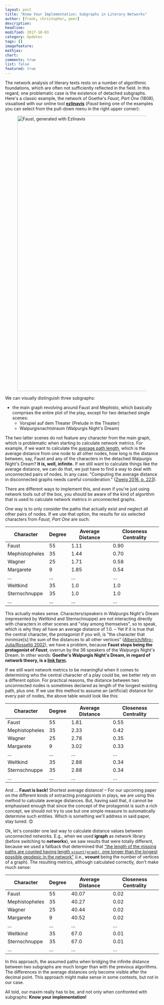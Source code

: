 ```yaml
---
layout: post
title: "Know Your Implementation: Subgraphs in Literary Networks"
author: [frank, christopher, peer]
description: 
headline: 
modified: 2017-10-03
category: Updates
tags: []
imagefeature: 
mathjax: 
chart: 
comments: true
list: false
featured: true
---
```


The network analysis of literary texts rests on a number of algorithmic
foundations, which are often not sufficiently reflected in the field. In
this regard, one problematic case is the existence of detached subgraphs.
Here's a classic example, the network of Goethe's *Faust, Part One* (1808),
visualised with our online tool [**ezlinavis**](https://dlina.github.io/ezlinavis/)
(*Faust* being one of the examples you can select from the pull-down menu
in the right upper corner):

<figure>
  <img src="{{ site.url }}/images/faust-ezlinavis.png" alt="Faust, generated with Ezlinavis" style="width:900px;">
</figure>

We can visually distinguish three subgraphs:

* the main graph revolving around Faust and Mephisto, which basically
comprises the entire plot of the play, except for two detached single scenes:
  * Vorspiel auf dem Theater (Prelude in the Theater)
  * Walpurgisnachtstraum (Walpurgis Night's Dream)

The two latter scenes do not feature any character from the main graph, which is
problematic when starting to calculate network metrics. For example, if we want
to calculate the [average path length](https://en.wikipedia.org/wiki/Average_path_length),
which is the average distance from one node to all other nodes, how long is the distance
between, say, Faust and any of the characters in the detached Walpurgis Night's Dream?
**It is, well, infinite.** If we still want to calculate things like the average
distance, we can do that, we just have to find a way to deal with unconnected
pairs of nodes. In any case: "Computing the average distance in disconnected
graphs needs careful consideration."
([Zweig 2016, p. 223](https://books.google.com/books?id=MpNjDQAAQBAJ&pg=PA223)).

There are different ways to implement this, and even if you're just using
network tools out of the box, you should be aware of the kind of algorithm
that is used to calculate network metrics in unconnected graphs.

One way is to only consider the paths that actually exist and neglect all
other pairs of nodes. If we use that option, the results for six selected
characters from *Faust, Part One* are such:

| Character      | Degree | Average Distance | Closeness Centrality |
|----------------|--------|------------------|----------------------|
| Faust          | 55     | 1.11             | 0.90                 |
| Mephistopheles | 35     | 1.44             | 0.70                 |
| Wagner         | 25     | 1.71             | 0.58                 |
| Margarete      | 9      | 1.85             | 0.54                 |
| …              | …      | …                | …                    |
| Weltkind       | 35     | 1.0              | 1.0                  |
| Sternschnuppe  | 35     | 1.0              | 1.0                  |
| …              | …      | …                | …                    |

This actually makes sense. Characters/speakers in Walpurgis Night's Dream
(represented by Weltkind and Sternschnuppe) are not interacting directly with
characters in other scenes and "stay among themselves", so to speak, which is
why they all have an average distance of 1.0. – Yet if it is true that the
central character, the protagonist if you will, is "the character that minimize[s]
the sum of the distances to all other vertices" ([Alberich/Miro-Julia/Rosselló
2002](https://arxiv.org/abs/cond-mat/0202174v1)), we have a problem, because
**Faust stops being the protagonist of *Faust***, overrun by the 36 speakers of
the Walpurgis Night's Dream. In other words: **Goethe's Walpurgis Night's Dream,
in regard of network theory, is a [link farm](https://en.wikipedia.org/wiki/Link_farm).**

If we still want network metrics to be meaningful when it comes to determining
who the central character of a play could be, we better rely on a different
option. For practical reasons, the distance between two unconnected nodes is
sometimes declared as length of the longest existing path, plus one. If we use
this method to assume an (artificial) distance for every pair of nodes, the
above table would look like this:

| Character      | Degree | Average Distance | Closeness Centrality |
|----------------|--------|------------------|----------------------|
| Faust          | 55     | 1.81             | 0.55                 |
| Mephistopheles | 35     | 2.33             | 0.42                 |
| Wagner         | 25     | 2.78             | 0.35                 |
| Margarete      | 9      | 3.02             | 0.33                 |
| …              | …      | …                | …                    |
| Weltkind       | 35     | 2.88             | 0.34                 |
| Sternschnuppe  | 35     | 2.88             | 0.34                 |
| …              | …      | …                | …                    |

And … **Faust is back!** Shortest average distance! – For our upcoming paper
on the different kinds of extracting protagonists in plays, we are using this
method to calculate average distances. But, having said that, it cannot be
emphasised enough that since the concept of the protagonist is such a rich
concept, we should not try to use but one simple measure to automatically
determine such entities. Which is something we'll address in said paper, stay
tuned. 😊

Ok, let's consider one last way to calculate distance values between unconnected
networks. E.g., when we used **igraph** as network library (before switching to
**networkx**), we saw results that were totally different, because we used a
fallback that determined that
["the length of the missing paths are counted having length ```vcount(graph)```, one longer than the longest possible geodesic in the network"](http://igraph.org/r/doc/distances.html)
(i.e., **vcount** being the number of vertices of a graph). The resulting metrics,
although calculated correctly, don't make much sense:

| Character      | Degree | Average Distance | Closeness Centrality |
|----------------|--------|------------------|----------------------|
| Faust          | 55     | 40.07            | 0.02                 |
| Mephistopheles | 35     | 40.27            | 0.02                 |
| Wagner         | 25     | 40.44            | 0.02                 |
| Margarete      | 9      | 40.52            | 0.02                 |
| …              | …      | …                | …                    |
| Weltkind       | 35     | 67.0             | 0.01                 |
| Sternschnuppe  | 35     | 67.0             | 0.01                 |
| …              | …      | …                | …                    |

In this approach, the assumed paths when bridging the infinite distance between
two subgraphs are much longer than with the previous algorithms. The differences
in the average distances only become visible after the decimal point. This
approach might make sense in some contexts, but not in our case.

All told, our maxim really has to be, and not only when confronted with
subgraphs: **Know your implementation!**
